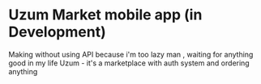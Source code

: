 # Uzum Market mobile app (in Development)
Making without using API because i'm too lazy man , waiting for anything good in my life
Uzum - it's a marketplace with auth system and ordering anything
